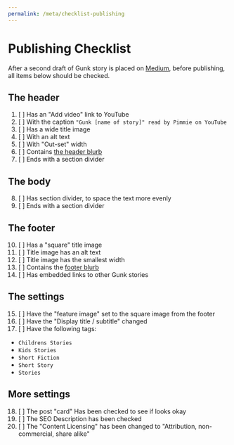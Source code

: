 ```yaml
---
permalink: /meta/checklist-publishing
---
```


# Publishing Checklist

After a second draft of Gunk story is placed on [Medium](https://medium.com/peachey-schoorl), before publishing, all items below should be checked.

## The header

1. [ ] Has an "Add video" link to YouTube
  2. [ ] With the caption `"Gunk [name of story]" read by Pimmie on YouTube`
3. [ ] Has a wide title image
  4. [ ] With an alt text
  5. [ ] With "Out-set" width
6. [ ] Contains [the header blurb](./blurbs/header.md)
7. [ ] Ends with a section divider

## The body

8. [ ] Has section divider, to space the text more evenly
9. [ ] Ends with a section divider

## The footer

10. [ ] Has a "square" title image
11. [ ] Title image has an alt text
12. [ ] Title image has the smallest width
13. [ ] Contains the [footer blurb](./blurbs/footer.md)
14. [ ] Has embedded links to other Gunk stories

## The settings

15. [ ] Have the "feature image" set to the square image from the footer
16. [ ] Have the "Display title / subtitle" changed
17. [ ] Have the following tags: 
  - `Childrens Stories`
  - `Kids Stories`
  - `Short Fiction`
  - `Short Story`
  - `Stories`

## More settings

18. [ ] The post "card" Has been checked to see if looks okay
19. [ ] The SEO Description has been checked
20. [ ] The "Content Licensing" has been changed to "Attribution, non-commercial, share alike"
